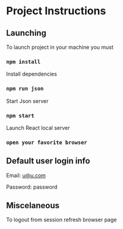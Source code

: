 # Project Instructions

## Launching

To launch project in your machine you must

### `npm install`

Install dependencies

### `npm run json`

Start Json server

### `npm start`

Launch React local server

### `open your favorite browser`

## Default user login info
Email: u@u.com

Password: password

## Miscelaneous

To logout from session refresh browser page